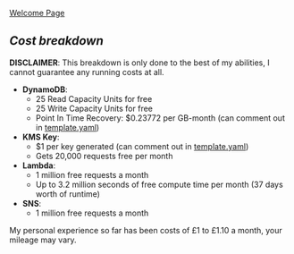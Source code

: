 [Welcome Page](../README.md)

## *__Cost breakdown__*
__DISCLAIMER__: This breakdown is only done to the best of my abilities, I cannot guarantee any running costs at all.  

* __DynamoDB__:
    * 25 Read Capacity Units for free
    * 25 Write Capacity Units for free
    * Point In Time Recovery: $0.23772 per GB-month (can comment out in [template.yaml](../template.yaml))
* __KMS Key__: 
    * $1 per key generated (can comment out in [template.yaml](../template.yaml))
    * Gets 20,000 requests free per month
* __Lambda__:
    * 1 million free requests a month
    * Up to 3.2 million seconds of free compute time per month (37 days worth of runtime)
* __SNS__:
    * 1 million free requests a month

My personal experience so far has been costs of £1 to £1.10 a month, your mileage may vary.

